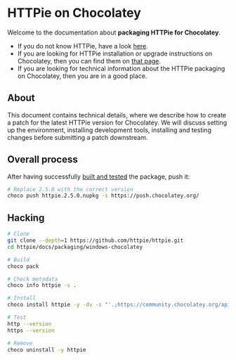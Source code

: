 # HTTPie on Chocolatey

Welcome to the documentation about **packaging HTTPie for Chocolatey**.

- If you do not know HTTPie, have a look [here](https://httpie.io/cli).
- If you are looking for HTTPie installation or upgrade instructions on Chocolatey, then you can find them on [that page](https://httpie.io/docs#chocolatey).
- If you are looking for technical information about the HTTPie packaging on Chocolatey, then you are in a good place.

## About

This document contains technical details, where we describe how to create a patch for the latest HTTPie version for Chocolatey.
We will discuss setting up the environment, installing development tools, installing and testing changes before submitting a patch downstream.

## Overall process

After having successfully [built and tested](#hacking) the package, push it:

```bash
# Replace 2.5.0 with the correct version
choco push httpie.2.5.0.nupkg -s https://push.chocolatey.org/
```

## Hacking

```bash
# Clone
git clone --depth=1 https://github.com/httpie/httpie.git
cd httpie/docs/packaging/windows-chocolatey

# Build
choco pack

# Check metadata
choco info httpie -s .

# Install
choco install httpie -y -dv -s "'.;https://community.chocolatey.org/api/v2/'"

# Test
http --version
https --version

# Remove
choco uninstall -y httpie
```
